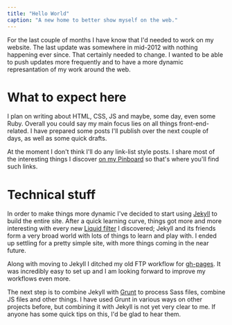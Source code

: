 ```yaml
---
title: "Hello World"
caption: "A new home to better show myself on the web."
---
```


For the last couple of months I have know that I'd needed to work on my website. The last update was somewhere in mid-2012 with nothing happening ever since. That certainly needed to change. I wanted to be able to push updates more frequently and to have a more dynamic represantation of my work around the web.

# What to expect here

I plan on writing about HTML, CSS, JS and maybe, some day, even some Ruby. Overall you could say my main focus lies on all things front-end-related. I have prepared some posts I'll publish over the next couple of days, as well as some quick drafts.

At the moment I don't think I'll do any link-list style posts. I share most of the interesting things I discover [on my Pinboard](https://pinboard.in/u:sachaschmid "sachaschmid on Pinboard") so that's where you'll find such links.

# Technical stuff

In order to make things more dynamic I've decided to start using [Jekyll](http://jekyllrb.com/ "Official Jekyll documentation") to build the entire site. After a quick learning curve, things got more and more interesting with every new [Liquid filter](http://docs.shopify.com/themes/liquid-basics "Liquid basics by Shopify") I discovered; Jekyll and its friends form a very broad world with lots of things to learn and play with. I ended up settling for a pretty simple site, with more things coming in the near future.

Along with moving to Jekyll I ditched my old FTP workflow for [gh-pages](http://pages.github.com/ "GitHub Pages overview by GitHub"). It was incredibly easy to set up and I am looking forward to improve my workflows even more.

The next step is to combine Jekyll with [Grunt](http://gruntjs.com/ "Official Grunt.js documentation") to process Sass files, combine JS files and other things. I have used Grunt in various ways on other projects before, but combining it with Jekyll is not yet very clear to me. If anyone has some quick tips on this, I'd be glad to hear them.